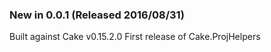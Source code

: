 ### New in 0.0.1 (Released 2016/08/31)

Built against Cake v0.15.2.0
First release of Cake.ProjHelpers